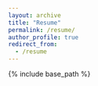 ```yaml
---
layout: archive
title: "Resume"
permalink: /resume/
author_profile: true
redirect_from:
  - /resume
---
```


{% include base_path %}
<html>
<object class="pdf" 
            data=
"http://theozhangg.github.io/files/Resume.pdf"
            width="800"
            height="500">
</object>
</html>